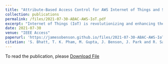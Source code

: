 ```yaml
---
title: "Attribute-Based Access Control for AWS Internet of Things and Secure Industries of the Future"
collection: publications
permalink: /files/2021-07-30-ABAC-AWS-IoT.pdf
excerpt: "Internet of Things (IoT) is revolutionizing and enhancing the quality of human lives in every aspect. With a disruption of IoT devices and applications, attackers are leveraging weak authentication and access control mechanisms on these IoT devices and applications to gain unauthorized access on user devices and data and cause them harm. Access control is a critical security mechanism to secure the IoT ecosystem which comprises cloud computing and edge computing services along with smart devices. Today major cloud and IoT service providers including Amazon Web Services (AWS), Google Cloud Platform (GCP), and Azure utilize some customized forms of Role-Based Access Control (RBAC) model along with specific authorization policies enabled by policy-based access control models. To enable fine-grained access control and overcome limitations of existing access control models, there is an imminent need to develop a flexible and dynamic access control model for securing smart devices, data and resources in the cloud-enabled IoT architecture. In this paper, we develop a formal attribute-based access control (ABAC) model for AWS IoT by building upon and extending previously developed access control model for AWS IoT, known as AWS-IoTAC model. We demonstrate the applicability of our proposed model through an industrial IoT use case and its implementation in the AWS IoT platform. Our proposed fine grained model for AWS IoT incorporates its existing capabilities and introduces new attributes for IoT entities and attribute-based policies for enabling expressive access control in AWS IoT. We also evaluate the performance of our model on the AWS cloud and IoT platform with the future smart industries use-case to depict the feasibility of our model in a real-world platform."
date: 2021-07-30
venue: "IEEE Access"
paperurl: 'https://jamesobenson.github.io/files/2021-07-30-ABAC-AWS-IoT.pdf'
citation: 'S. Bhatt, T. K. Pham, M. Gupta, J. Benson, J. Park and R. Sandhu, "Attribute-Based Access Control for AWS Internet of Things and Secure Industries of the Future," in IEEE Access, vol. 9, pp. 107200-107223, 2021, doi: 10.1109/ACCESS.2021.3101218'
---
```


To read the publication, please <a href="files/2021-07-30-ABAC-AWS-IoT.pdf">Download File</a>

